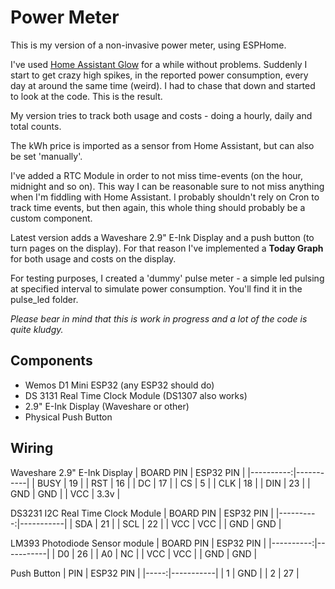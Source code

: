Power Meter
===========

This is my version of a non-invasive power meter, using ESPHome. 

I've used [Home Assistant Glow](https://github.com/klaasnicolaas/home-assistant-glow) for a while without problems. Suddenly I start to get crazy high spikes, in the reported power consumption, every day at around the same time (weird). I had to chase that down and started to look at the code. This is the result.

My version tries to track both usage and costs - doing a hourly, daily and total counts.

The kWh price is imported as a sensor from Home Assistant, but can also be set 'manually'.

I've added a RTC Module in order to not miss time-events (on the hour, midnight and so on). This way I can be reasonable sure to not miss anything when I'm fiddling with Home Assistant. I probably shouldn't rely on Cron to track time events, but then again, this whole thing should probably be a custom component.

Latest version adds a Waveshare 2.9" E-Ink Display and a push button (to turn pages on the display). For that reason I've implemented a **Today Graph** for both usage and costs on the display.

For testing purposes, I created a 'dummy' pulse meter - a simple led pulsing at specified interval to simulate power consumption. You'll find it in the pulse_led folder.

*Please bear in mind that this is work in progress and a lot of the code is quite kludgy.*


Components
-----------

* Wemos D1 Mini ESP32 (any ESP32 should do)
* DS 3131 Real Time Clock Module (DS1307 also works)
* 2.9" E-Ink Display (Waveshare or other)
* Physical Push Button

Wiring
-------

Waveshare 2.9" E-Ink Display
| BOARD PIN | ESP32 PIN |
|----------:|-----------|
|     BUSY  |       19  |
|      RST  |       16  |
|      DC   |       17  |
|      CS   |        5  |
|     CLK   |       18  |
|     DIN   |       23  |
|     GND   |      GND  |
|     VCC   |      3.3v |


DS3231 I2C Real Time Clock Module
| BOARD PIN | ESP32 PIN |
|----------:|-----------|
|      SDA  |       21  |
|      SCL  |       22  |
|      VCC  |      VCC  |
|      GND  |      GND  |

LM393 Photodiode Sensor module
| BOARD PIN | ESP32 PIN |
|----------:|-----------|
|       D0  |       26  |
|       A0  |       NC  |
|      VCC  |      VCC  |
|      GND  |      GND  |

Push Button
|  PIN | ESP32 PIN |
|-----:|-----------|
|   1  |      GND  |
|   2  |       27  |
